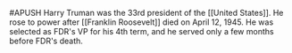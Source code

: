 #APUSH 
Harry Truman was the 33rd president of the [[United States]]. He rose to power after [[Franklin Roosevelt]] died on April 12, 1945. He was selected as FDR's VP for his 4th term, and he served only a few months before FDR's death.